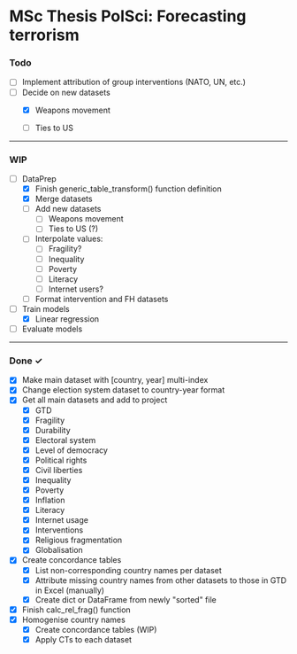 # MSc Thesis PolSci: Forecasting terrorism

### Todo

- [ ] Implement attribution of group interventions (NATO, UN, etc.)
- [ ] Decide on new datasets
  - [x] Weapons movement
  - [ ] Ties to US


---
### WIP

- [ ] DataPrep
  - [x] Finish generic_table_transform() function definition
  - [x] Merge datasets
  - [ ] Add new datasets
    - [ ] Weapons movement
    - [ ] Ties to US (?)
  - [ ] Interpolate values:
    - [ ] Fragility?
    - [ ] Inequality
    - [ ] Poverty
    - [ ] Literacy
    - [ ] Internet users?
  - [ ] Format intervention and FH datasets
- [ ] Train models
  - [x] Linear regression
- [ ] Evaluate models

---
### Done ✓
- [x] Make main dataset with [country, year] multi-index
- [x] Change election system dataset to country-year format
- [x] Get all main datasets and add to project
  - [x] GTD
  - [x] Fragility
  - [x] Durability
  - [x] Electoral system
  - [x] Level of democracy
  - [x] Political rights
  - [x] Civil liberties
  - [x] Inequality
  - [x] Poverty
  - [x] Inflation
  - [x] Literacy
  - [x] Internet usage
  - [x] Interventions
  - [x] Religious fragmentation
  - [x] Globalisation
- [x] Create concordance tables
  - [x] List non-corresponding country names per dataset
  - [x] Attribute missing country names from other datasets to those in GTD in Excel (manually)
  - [x] Create dict or DataFrame from newly "sorted" file
- [x] Finish calc_rel_frag() function
- [x] Homogenise country names
  - [x] Create concordance tables (WIP)
  - [x] Apply CTs to each dataset